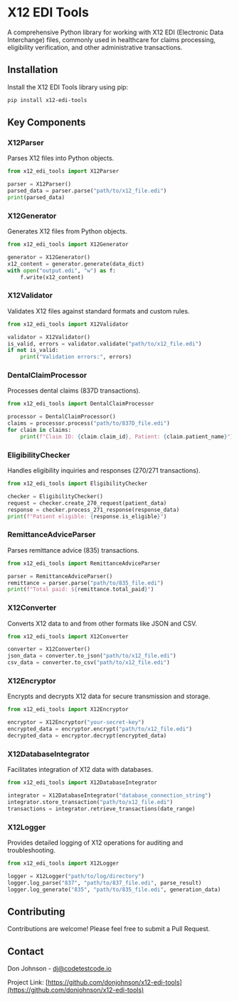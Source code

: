 # X12 EDI Tools

A comprehensive Python library for working with X12 EDI (Electronic Data Interchange) files, commonly used in healthcare for claims processing, eligibility verification, and other administrative transactions.

## Installation

Install the X12 EDI Tools library using pip:

```bash
pip install x12-edi-tools
```

## Key Components

### X12Parser
Parses X12 files into Python objects.

```python
from x12_edi_tools import X12Parser

parser = X12Parser()
parsed_data = parser.parse("path/to/x12_file.edi")
print(parsed_data)
```

### X12Generator
Generates X12 files from Python objects.

```python
from x12_edi_tools import X12Generator

generator = X12Generator()
x12_content = generator.generate(data_dict)
with open("output.edi", "w") as f:
    f.write(x12_content)
```

### X12Validator
Validates X12 files against standard formats and custom rules.

```python
from x12_edi_tools import X12Validator

validator = X12Validator()
is_valid, errors = validator.validate("path/to/x12_file.edi")
if not is_valid:
    print("Validation errors:", errors)
```

### DentalClaimProcessor
Processes dental claims (837D transactions).

```python
from x12_edi_tools import DentalClaimProcessor

processor = DentalClaimProcessor()
claims = processor.process("path/to/837D_file.edi")
for claim in claims:
    print(f"Claim ID: {claim.claim_id}, Patient: {claim.patient_name}")
```

### EligibilityChecker
Handles eligibility inquiries and responses (270/271 transactions).

```python
from x12_edi_tools import EligibilityChecker

checker = EligibilityChecker()
request = checker.create_270_request(patient_data)
response = checker.process_271_response(response_data)
print(f"Patient eligible: {response.is_eligible}")
```

### RemittanceAdviceParser
Parses remittance advice (835) transactions.

```python
from x12_edi_tools import RemittanceAdviceParser

parser = RemittanceAdviceParser()
remittance = parser.parse("path/to/835_file.edi")
print(f"Total paid: ${remittance.total_paid}")
```

### X12Converter
Converts X12 data to and from other formats like JSON and CSV.

```python
from x12_edi_tools import X12Converter

converter = X12Converter()
json_data = converter.to_json("path/to/x12_file.edi")
csv_data = converter.to_csv("path/to/x12_file.edi")
```

### X12Encryptor
Encrypts and decrypts X12 data for secure transmission and storage.

```python
from x12_edi_tools import X12Encryptor

encryptor = X12Encryptor("your-secret-key")
encrypted_data = encryptor.encrypt("path/to/x12_file.edi")
decrypted_data = encryptor.decrypt(encrypted_data)
```

### X12DatabaseIntegrator
Facilitates integration of X12 data with databases.

```python
from x12_edi_tools import X12DatabaseIntegrator

integrator = X12DatabaseIntegrator("database_connection_string")
integrator.store_transaction("path/to/x12_file.edi")
transactions = integrator.retrieve_transactions(date_range)
```

### X12Logger
Provides detailed logging of X12 operations for auditing and troubleshooting.

```python
from x12_edi_tools import X12Logger

logger = X12Logger("path/to/log/directory")
logger.log_parse("837", "path/to/837_file.edi", parse_result)
logger.log_generate("835", "path/to/835_file.edi", generation_data)
```

## Contributing

Contributions are welcome! Please feel free to submit a Pull Request.

## Contact

Don Johnson - dj@codetestcode.io

Project Link: [https://github.com/donjohnson/x12-edi-tools](https://github.com/donjohnson/x12-edi-tools)
